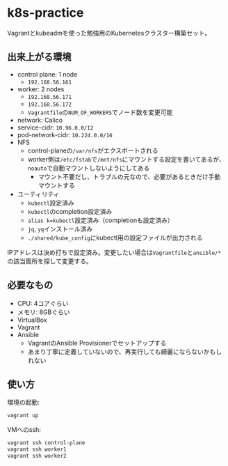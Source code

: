 # k8s-practice

Vagrantとkubeadmを使った勉強用のKubernetesクラスター構築セット。

## 出来上がる環境

- control plane: 1 node
    - `192.168.56.161`
- worker: 2 nodes
    - `192.168.56.171`
    - `192.168.56.172`
    - `Vagrantfile`の`NUM_OF_WORKERS`でノード数を変更可能
- network: Calico
- service-cidr: `10.96.0.0/12`
- pod-network-cidr: `10.224.0.0/16`
- NFS
  - control-planeの`/var/nfs`がエクスポートされる
  - worker側は`/etc/fstab`で`/mnt/nfs`にマウントする設定を書いてあるが、`noauto`で自動マウントしないようにしてある
    - マウント不要だし、トラブルの元なので、必要があるときだけ手動マウントする
- ユーティリティ
  - `kubectl`設定済み
  - `kubectl`のcompletion設定済み
  - `alias k=kubectl`設定済み（completionも設定済み）
  - `jq`, `yq`インストール済み
  - `./shared/kube_config`にkubectl用の設定ファイルが出力される

IPアドレスは決め打ちで設定済み。変更したい場合は`Vagrantfile`と`ansible/*`の該当箇所を探して変更する。

## 必要なもの

- CPU: 4コアぐらい
- メモリ: 8GBぐらい
- VirtualBox
- Vagrant
- Ansible
  - VagrantのAnsible Provisionerでセットアップする
  - あまり丁寧に定義していないので、再実行しても綺麗にならないかもしれない

## 使い方

環境の起動:

```bash
vagrant up
```

VMへのssh:

```bash
vagrant ssh control-plane
vagrant ssh worker1
vagrant ssh worker2
```
